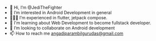 - 👋 Hi, I’m @JediTheFighter
- 👀 I’m interested in Android Development in general
- 🧑🏻‍💻 I’m experienced in flutter, jetpack compose.
- 🌱 I'm learning about Web Development to become fullstack developer.
- 💞️ I’m looking to collaborate on Android development
- 📫 How to reach me angadiparambilgurudas@gmail.com

<!---
JediTheFighter/JediTheFighter is a ✨ special ✨ repository because its `README.md` (this file) appears on your GitHub profile.
You can click the Preview link to take a look at your changes.
--->
